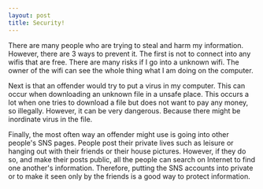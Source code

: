 ```yaml
---
layout: post
title: Security!
---
```


There are many people who are trying to steal and harm my information. However, there are 3 ways to prevent it. The first is not to connect into any wifis that are free. There are many risks if I go into a unknown wifi. The owner of the wifi can see the whole thing what I am doing on the computer.

Next is that an offender would try to put a virus in my computer. This can occur when downloading an unknown file in a unsafe place. This occurs a lot when one tries to download a file but does not want to pay any money, so illegally. However, it can be very dangerous. Because there might be inordinate virus in the file.

Finally, the most often way an offender might use is going into other people's SNS pages. People post their private lives such as leisure or hanging out with their friends or their house pictures. However, if they do so, and make their posts public, all the people can search on Internet to find one another's information. Therefore, putting the SNS accounts into private or to make it seen only by the friends is a good way to protect information.
